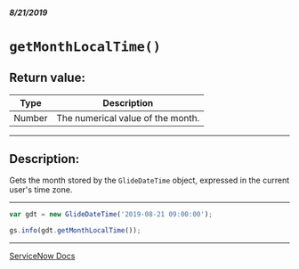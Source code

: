 ##### 8/21/2019
# `getMonthLocalTime()`

## Return value:
| Type | Description |
|---|---|
| Number | The numerical value of the month. |

---

## Description:
Gets the month stored by the `GlideDateTime` object, expressed in the current user's time zone.

---

```js
var gdt = new GlideDateTime('2019-08-21 09:00:00');

gs.info(gdt.getMonthLocalTime());
```

---

[ServiceNow Docs](https://developer.servicenow.com/app.do#!/api_doc?v=madrid&id=r_ScopedGlideDateTimeGetMonthLocalTime)